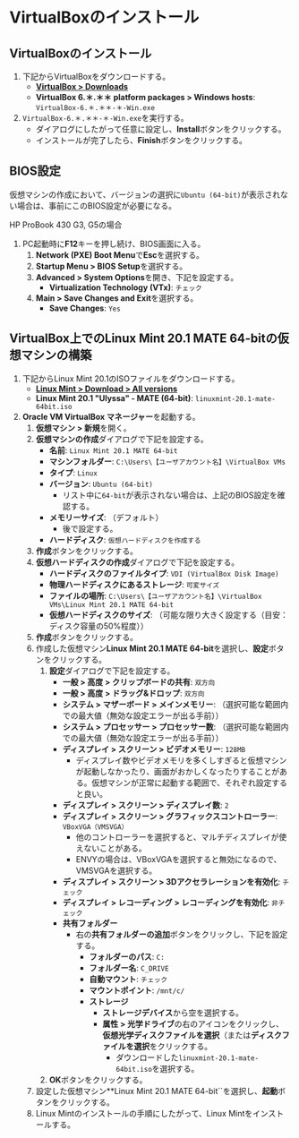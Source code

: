 # VirtualBoxのインストール

## VirtualBoxのインストール

1. 下記からVirtualBoxをダウンロードする。
   - **[VirtualBox > Downloads](https://www.virtualbox.org/wiki/Downloads)**
   - **VirtualBox 6.＊.＊＊ platform packages > Windows hosts**: `VirtualBox-6.＊.＊＊-＊-Win.exe`
2. `VirtualBox-6.＊.＊＊-＊-Win.exe`を実行する。
   - ダイアログにしたがって任意に設定し、**Install**ボタンをクリックする。
   - インストールが完了したら、**Finish**ボタンをクリックする。

## BIOS設定

仮想マシンの作成において、バージョンの選択に`Ubuntu (64-bit)`が表示されない場合は、事前にこのBIOS設定が必要になる。

HP ProBook 430 G3, G5の場合
1. PC起動時に**F12**キーを押し続け、BIOS画面に入る。
   1. **Network (PXE) Boot Menu**で**Esc**を選択する。
   2. **Startup Menu > BIOS Setup**を選択する。
   3. **Advanced > System Options**を開き、下記を設定する。
      - **Virtualization Technology (VTx)**: `チェック`
   4. **Main > Save Changes and Exit**を選択する。
      - **Save Changes**: `Yes`

## VirtualBox上でのLinux Mint 20.1 MATE 64-bitの仮想マシンの構築
1. 下記からLinux Mint 20.1のISOファイルをダウンロードする。
   - **[Linux Mint > Download > All versions](https://linuxmint.com/download_all.php)**
   - **Linux Mint 20.1 "Ulyssa" - MATE (64-bit)**: `linuxmint-20.1-mate-64bit.iso`
2. **Oracle VM VirtualBox マネージャー**を起動する。
   1. **仮想マシン > 新規**を開く。
   2. **仮想マシンの作成**ダイアログで下記を設定する。
      - **名前**: `Linux Mint 20.1 MATE 64-bit`
      - **マシンフォルダー**: `C:\Users\【ユーザアカウント名】\VirtualBox VMs`
      - **タイプ**: `Linux`
      - **バージョン**: `Ubuntu (64-bit)`
        - リスト中に`64-bit`が表示されない場合は、上記のBIOS設定を確認する。
      - **メモリーサイズ**: （デフォルト）
        - 後で設定する。
      - **ハードディスク**: `仮想ハードディスクを作成する`
    3. **作成**ボタンをクリックする。
    4. **仮想ハードディスクの作成**ダイアログで下記を設定する。
       - **ハードディスクのファイルタイプ**: `VDI (VirtualBox Disk Image)`
       - **物理ハードディスクにあるストレージ**: `可変サイズ`
       - **ファイルの場所**: `C:\Users\【ユーザアカウント名】\VirtualBox VMs\Linux Mint 20.1 MATE 64-bit`
       - **仮想ハードディスクのサイズ**: （可能な限り大きく設定する（目安：ディスク容量の50%程度））
    5. **作成**ボタンをクリックする。
    6. 作成した仮想マシン**Linux Mint 20.1 MATE 64-bit**を選択し、**設定**ボタンをクリックする。
       1. **設定**ダイアログで下記を設定する。
          - **一般 > 高度 > クリップボードの共有**: `双方向`
          - **一般 > 高度 > ドラッグ&ドロップ**: `双方向`
          - **システム > マザーボード > メインメモリー**: （選択可能な範囲内での最大値（無効な設定エラーが出る手前））
          - **システム > プロセッサー > プロセッサー数**: （選択可能な範囲内での最大値（無効な設定エラーが出る手前））
          - **ディスプレイ > スクリーン > ビデオメモリー**: `128MB`
            - ディスプレイ数やビデオメモリを多くしすぎると仮想マシンが起動しなかったり、画面がおかしくなったりすることがある。仮想マシンが正常に起動する範囲で、それぞれ設定すると良い。
          - **ディスプレイ > スクリーン > ディスプレイ数**: `2`
          - **ディスプレイ > スクリーン > グラフィックスコントローラー**: `VBoxVGA（VMSVGA）`
            - 他のコントローラーを選択すると、マルチディスプレイが使えないことがある。
            - ENVYの場合は、VBoxVGAを選択すると無効になるので、VMSVGAを選択する。
          - **ディスプレイ > スクリーン > 3Dアクセラレーションを有効化**: `チェック`
          - **ディスプレイ > レコーディング > レコーディングを有効化**: `非チェック`
          - **共有フォルダー**
            - 右の**共有フォルダーの追加**ボタンをクリックし、下記を設定する。
              - **フォルダーのパス**: `C:`
              - **フォルダー名**: `C_DRIVE`
              - **自動マウント**: `チェック`
              - **マウントポイント**: `/mnt/c/`
              - **ストレージ**
                - **ストレージデバイス**から空を選択する。
                - **属性 > 光学ドライブ**の右のアイコンをクリックし、**仮想光学ディスクファイルを選択**（または**ディスクファイルを選択**をクリックする。
                  - ダウンロードした`linuxmint-20.1-mate-64bit.iso`を選択する。
       2. **OK**ボタンをクリックする。
     7. 設定した仮想マシン**Linux Mint 20.1 MATE 64-bit``を選択し、**起動**ボタンをクリックする。
     8. Linux Mintのインストールの手順にしたがって、Linux Mintをインストールする。
